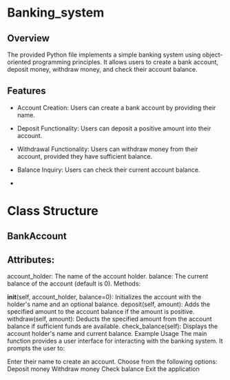 # Banking_system
## Overview
The provided Python file implements a simple banking system using object-oriented programming principles. It allows users to create a bank account, deposit money, withdraw money, and check their account balance.

## Features
* Account Creation: Users can create a bank account by providing their name.
  
* Deposit Functionality: Users can deposit a positive amount into their account.
  
* Withdrawal Functionality: Users can withdraw money from their account, provided they have sufficient balance.
  
* Balance Inquiry: Users can check their current account balance.
* 
# Class Structure
## BankAccount
## Attributes:

account_holder: The name of the account holder.
balance: The current balance of the account (default is 0).
Methods:

__init__(self, account_holder, balance=0): Initializes the account with the holder's name and an optional balance.
deposit(self, amount): Adds the specified amount to the account balance if the amount is positive.
withdraw(self, amount): Deducts the specified amount from the account balance if sufficient funds are available.
check_balance(self): Displays the account holder's name and current balance.
Example Usage
The main function provides a user interface for interacting with the banking system. It prompts the user to:

Enter their name to create an account.
Choose from the following options:
Deposit money
Withdraw money
Check balance
Exit the application
